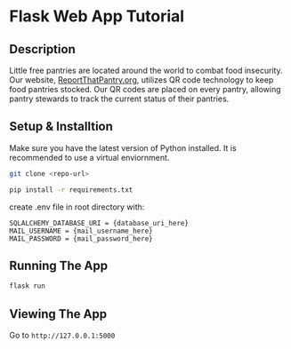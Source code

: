# Flask Web App Tutorial

## Description

Little free pantries are located around the world to combat food insecurity. Our website, [ReportThatPantry.org](http://www.reportthatpantry.org/), utilizes QR code technology to keep food pantries stocked. Our QR codes are placed on every pantry, allowing pantry stewards to track the current status of their pantries.

## Setup & Installtion

Make sure you have the latest version of Python installed. It is recommended to use a virtual enviornment.

```bash
git clone <repo-url>
```

```bash
pip install -r requirements.txt
```
create .env file in root directory with:
```
SQLALCHEMY_DATABASE_URI = {database_uri_here}
MAIL_USERNAME = {mail_username_here}
MAIL_PASSWORD = {mail_password_here}
```

## Running The App

```bash
flask run
```

## Viewing The App

Go to `http://127.0.0.1:5000`
